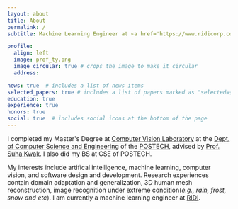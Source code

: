```yaml
---
layout: about
title: About
permalink: /
subtitle: Machine Learning Engineer at <a href='https://www.ridicorp.com'>RIDI</a>

profile:
  align: left
  image: prof_ty.png
  image_circular: true # crops the image to make it circular
  address:

news: true  # includes a list of news items
selected_papers: true # includes a list of papers marked as "selected={true}"
education: true
experience: true
honors: true
social: true  # includes social icons at the bottom of the page
---
```


I completed my Master's Degree at <a href='https://cvlab.postech.ac.kr'>Computer Vision Laboratory</a> at the <a href='https://cse.postech.ac.kr'>Dept. of Computer Science and Engineering</a> of the <a href='https://postech.ac.kr'>POSTECH</a>, advised by <a href='https://suhakwak.github.io'>Prof. Suha Kwak</a>. I also did my BS at CSE of POSTECH.

My interests include artifical intelligence, machine learning, computer vision, and software design and development.
Research experiences contain domain adaptation and generalization, 3D human mesh reconstruction, image recognition under extreme condition(*e.g., rain, frost, snow and etc*).
I am currently a machine learning engineer at <a href='https://www.ridicorp.com'>RIDI</a>.
